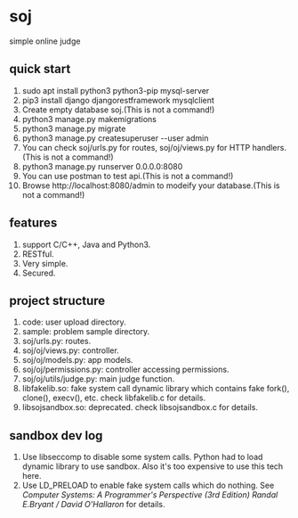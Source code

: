 # soj
simple online judge
## quick start
1. sudo apt install python3 python3-pip mysql-server
2. pip3 install django djangorestframework mysqlclient
3. Create empty database soj.(This is not a command!)
4. python3 manage.py makemigrations
5. python3 manage.py migrate
6. python3 manage.py createsuperuser --user admin
7. You can check soj/urls.py for routes, soj/oj/views.py for HTTP handlers.(This is not a command!)
8. python3 manage.py runserver 0.0.0.0:8080
9. You can use postman to test api.(This is not a command!)
10. Browse http://localhost:8080/admin to modeify your database.(This is not a command!)
## features
1. support C/C++, Java and Python3.
2. RESTful.
3. Very simple.
4. Secured.
## project structure
1. code: user upload directory.
2. sample: problem sample directory.
3. soj/urls.py: routes.
4. soj/oj/views.py: controller.
5. soj/oj/models.py: app models.
6. soj/oj/permissions.py: controller accessing permissions.
7. soj/oj/utils/judge.py: main judge function.
8. libfakelib.so: fake system call dynamic library which contains fake fork(), clone(), execv(), etc. check libfakelib.c for details.
9. libsojsandbox.so: deprecated. check libsojsandbox.c for details.
## sandbox dev log
1. Use libseccomp to disable some system calls. Python had to load dynamic library to use sandbox. Also it's too expensive to use this tech here.
2. Use LD_PRELOAD to enable fake system calls which do nothing. See *Computer Systems: A Programmer's Perspective (3rd Edition) Randal E.Bryant / David O'Hallaron*  for details.
